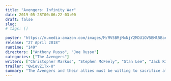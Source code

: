 ```yaml
---
title: "Avengers: Infinity War"
date: 2019-05-28T00:06:22-03:00
draft: false
slug:
# tags: []

poster: "https://m.media-amazon.com/images/M/MV5BMjMxNjY2MDU1OV5BMl5BanBnXkFtZTgwNzY1MTUwNTM@._V1_SY1000_CR0,0,674,1000_AL_.jpg"
release: "27 April 2018"
runtime: "149"
directors: ["Anthony Russo", "Joe Russo"]
categories: ["The Avengers"]
writers: ["Christopher Markus", "Stephen McFeely", "Stan Lee", "Jack Kirby", "Joe Simon", "Steve Englehart", "Steve Gan", "Bill Mantlo", "Keith Giffen", "Jim Starlin", "Stan Lee", "Larry Lieber", "Don Heck"]
trailer: "QwievZ1Tx-8"
summary: "The Avengers and their allies must be willing to sacrifice all in an attempt to defeat the powerful Thanos before his blitz of devastation and ruin puts an end to the universe."
---
```


